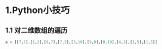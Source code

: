 # 1.Python小技巧

## 1.1 对二维数组的遍历

```python
a = [[7,7],[1,2],[9,7],[7,3],[3,10],[9,8],[8,10],[4,3],[1,5],[1,5]]
```

